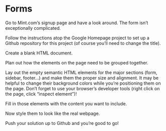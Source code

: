 # Forms



Go to Mint.com’s signup page and have a look around. The form isn’t exceptionally complicated.

Follow the instructions atop the Google Homepage project to set up a Github repository for this project (of course you’ll need  to change the title).
    
Create a blank HTML document.
    
Plan out how the elements on the page need to be grouped together.
    
Lay out the empty semantic HTML elements for the major sections (form, sidebar, footer…) and make them the proper size and alignment. It may be helpful to change their background colors while you’re positioning them on the page. Don’t forget to use your browser’s developer tools (right click on the page, click “inspect element”)!
    
Fill in those elements with the content you want to include.
    
Now style them to look like the real webpage.
    
Push your solution up to Github and you’re good to go!

